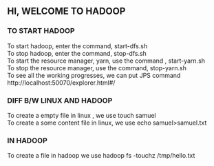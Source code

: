 ## HI, WELCOME TO HADOOP <HDFS> <br/>
### TO START HADOOP <br/>
To start hadoop, enter the command, start-dfs.sh <br/>
To stop hadoop, enter the command, stop-dfs.sh <br/>
To start the resource manager, yarn, use the command , start-yarn.sh <br/>
To stop the resource manager, use the command, stop-yarn.sh <br/>
To see all the working progresses, we can put JPS command <br/>
http://localhost:50070/explorer.html#/ <br/>

### DIFF B/W LINUX AND HADOOP <br/>
To create a empty file in linux , we use touch samuel <br/>
To create a some content file in linux, we use echo samuel>samuel.txt <br/>
 ### IN HADOOP <br/>
 To create a file in hadoop we use hadoop fs -touchz /tmp/hello.txt <br/>
 



